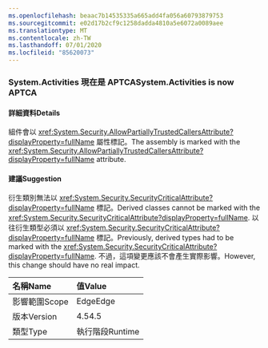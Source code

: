 ```yaml
---
ms.openlocfilehash: beaac7b14535335a665add4fa056a60793879753
ms.sourcegitcommit: e02d17b2cf9c1258dadda4810a5e6072a0089aee
ms.translationtype: MT
ms.contentlocale: zh-TW
ms.lasthandoff: 07/01/2020
ms.locfileid: "85620073"
---
```

### <a name="systemactivities-is-now-aptca"></a><span data-ttu-id="c9c33-101">System.Activities 現在是 APTCA</span><span class="sxs-lookup"><span data-stu-id="c9c33-101">System.Activities is now APTCA</span></span>

#### <a name="details"></a><span data-ttu-id="c9c33-102">詳細資料</span><span class="sxs-lookup"><span data-stu-id="c9c33-102">Details</span></span>

<span data-ttu-id="c9c33-103">組件會以 <xref:System.Security.AllowPartiallyTrustedCallersAttribute?displayProperty=fullName> 屬性標記。</span><span class="sxs-lookup"><span data-stu-id="c9c33-103">The assembly is marked with the <xref:System.Security.AllowPartiallyTrustedCallersAttribute?displayProperty=fullName> attribute.</span></span>

#### <a name="suggestion"></a><span data-ttu-id="c9c33-104">建議</span><span class="sxs-lookup"><span data-stu-id="c9c33-104">Suggestion</span></span>

<span data-ttu-id="c9c33-105">衍生類別無法以 <xref:System.Security.SecurityCriticalAttribute?displayProperty=fullName> 標記。</span><span class="sxs-lookup"><span data-stu-id="c9c33-105">Derived classes cannot be marked with the <xref:System.Security.SecurityCriticalAttribute?displayProperty=fullName>.</span></span> <span data-ttu-id="c9c33-106">以往衍生類型必須以 <xref:System.Security.SecurityCriticalAttribute?displayProperty=fullName> 標記。</span><span class="sxs-lookup"><span data-stu-id="c9c33-106">Previously, derived types had to be marked with the <xref:System.Security.SecurityCriticalAttribute?displayProperty=fullName>.</span></span> <span data-ttu-id="c9c33-107">不過，這項變更應該不會產生實際影響。</span><span class="sxs-lookup"><span data-stu-id="c9c33-107">However, this change should have no real impact.</span></span>

| <span data-ttu-id="c9c33-108">名稱</span><span class="sxs-lookup"><span data-stu-id="c9c33-108">Name</span></span>    | <span data-ttu-id="c9c33-109">值</span><span class="sxs-lookup"><span data-stu-id="c9c33-109">Value</span></span>       |
|:--------|:------------|
| <span data-ttu-id="c9c33-110">影響範圍</span><span class="sxs-lookup"><span data-stu-id="c9c33-110">Scope</span></span>   |<span data-ttu-id="c9c33-111">Edge</span><span class="sxs-lookup"><span data-stu-id="c9c33-111">Edge</span></span>|
|<span data-ttu-id="c9c33-112">版本</span><span class="sxs-lookup"><span data-stu-id="c9c33-112">Version</span></span>|<span data-ttu-id="c9c33-113">4.5</span><span class="sxs-lookup"><span data-stu-id="c9c33-113">4.5</span></span>|
|<span data-ttu-id="c9c33-114">類型</span><span class="sxs-lookup"><span data-stu-id="c9c33-114">Type</span></span>|<span data-ttu-id="c9c33-115">執行階段</span><span class="sxs-lookup"><span data-stu-id="c9c33-115">Runtime</span></span>|

